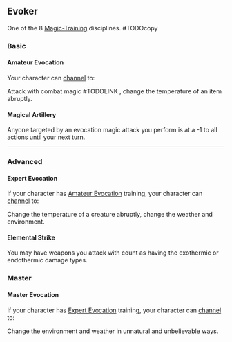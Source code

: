 ## Evoker
One of the 8 [Magic-Training](Magic-Training) disciplines.
#TODOcopy 

### Basic
#### Amateur Evocation
Your character can [channel](Skills#Channel) to:

Attack with combat magic #TODOLINK , change the temperature of an item abruptly.

#### Magical Artillery
Anyone targeted by an evocation magic attack you perform is at a -1 to all actions until your next turn.

---
### Advanced

#### Expert Evocation
If your character has [Amateur Evocation](#Amateur%20Evocation) training, your character can [channel](Skills#Channel) to:

Change the temperature of a creature abruptly, change the weather and environment.

#### Elemental Strike
You may have weapons you attack with count as having the exothermic or endothermic damage types.

### Master

#### Master Evocation
If your character has [Expert Evocation](#Expert%20Evocation) training, your character can [channel](Skills#Channel) to:

Change the environment and weather in unnatural and unbelievable ways.